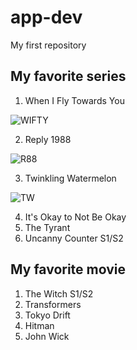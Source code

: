 # app-dev
My first repository
## My favorite series
1. When I Fly Towards You

![WIFTY](https://dramaslot.com/wp-content/uploads/2023/08/When-I-Fly-Towards-You.webp)

2. Reply 1988

![R88](https://occ-0-8407-116.1.nflxso.net/dnm/api/v6/E8vDc_W8CLv7-yMQu8KMEC7Rrr8/AAAABQiLySv67Z00six6BhU4PgKg_NXjsV_7gyzO_2FklWxZfb3-ZTCvYbGG8oH3WcDKvMdR3gibmujM2Kp7Wm25ubT4AdlKuHMCSyYj.jpg?r=751)

3. Twinkling Watermelon

![TW](https://www.kpopmap.com/wp-content/uploads/2023/11/tvN-Twinkling-Watermelon-Viva-La-Vida-Moments.jpg)

4. It's Okay to Not Be Okay
5. The Tyrant
6. Uncanny Counter S1/S2
## My favorite movie
1. The Witch S1/S2
2. Transformers
3. Tokyo Drift
4. Hitman
5. John Wick
